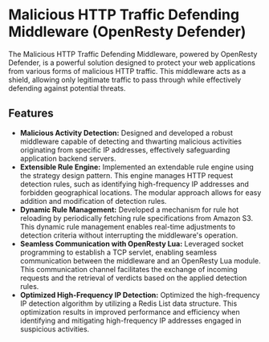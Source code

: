 # Malicious HTTP Traffic Defending Middleware (OpenResty Defender)

The Malicious HTTP Traffic Defending Middleware, powered by OpenResty Defender, is a powerful solution designed to
protect your web applications from various forms of malicious HTTP traffic. This middleware acts as a shield, allowing
only legitimate traffic to pass through while effectively defending against potential threats.

## Features

- **Malicious Activity Detection:**
  Designed and developed a robust middleware capable of detecting and thwarting malicious activities originating from
  specific IP addresses, effectively safeguarding application backend servers.
- **Extensible Rule Engine:**
  Implemented an extendable rule engine using the strategy design pattern. This engine manages HTTP request detection
  rules, such as identifying high-frequency IP addresses and forbidden geographical locations. The modular approach
  allows for easy addition and modification of detection rules.
- **Dynamic Rule Management:**
  Developed a mechanism for rule hot reloading by periodically fetching rule specifications from Amazon S3. This dynamic
  rule management enables real-time adjustments to detection criteria without interrupting the middleware's operation.
- **Seamless Communication with OpenResty Lua:**
  Leveraged socket programming to establish a TCP servlet, enabling seamless communication between the middleware and an
  OpenResty Lua module. This communication channel facilitates the exchange of incoming requests and the retrieval of
  verdicts based on the applied detection rules.
- **Optimized High-Frequency IP Detection:**
  Optimized the high-frequency IP detection algorithm by utilizing a Redis List data structure. This optimization
  results in improved performance and efficiency when identifying and mitigating high-frequency IP addresses engaged in
  suspicious activities.